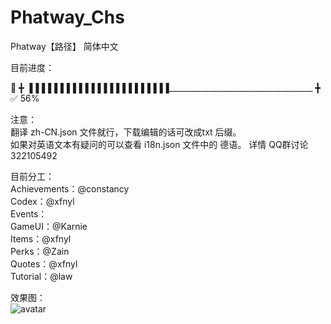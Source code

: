# Phatway_Chs
Phatway【路径】 简体中文

目前进度： 

:blue_book: ╋ ▐▐▐▐▐▐▐▐▐▐▐▐▐▐▐▐▐▐▐▐▐▐▐____________________________________ ╋ :white_check_mark:  56%

注意：   
翻译 zh-CN.json 文件就行，下载编辑的话可改成txt 后缀。  
如果对英语文本有疑问的可以查看 i18n.json 文件中的 德语。
详情 QQ群讨论 322105492

目前分工：  
Achievements：@constancy   
Codex：@xfnyl   
Events：  
GameUI：@Karnie   
Items：@xfnyl   
Perks：@Zain   
Quotes：@xfnyl  
Tutorial：@law  

效果图：   
![avatar](https://upload.cc/i1/2019/04/14/sb1CIB.png)
